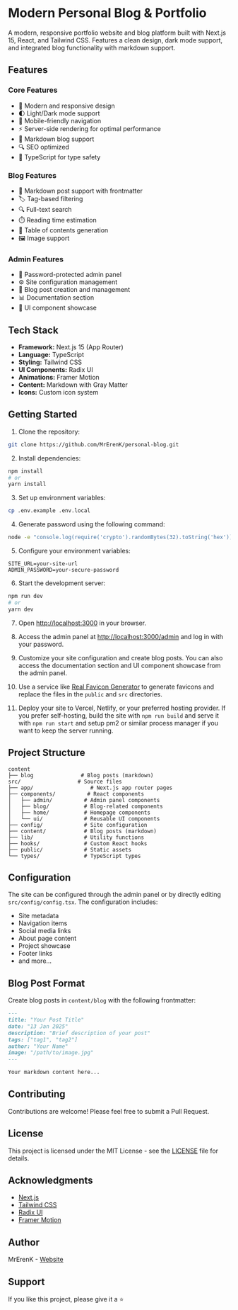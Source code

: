 # Modern Personal Blog & Portfolio

A modern, responsive portfolio website and blog platform built with Next.js 15, React, and Tailwind CSS. Features a clean design, dark mode support, and integrated blog functionality with markdown support.

## Features

### Core Features
- 🎨 Modern and responsive design
- 🌓 Light/Dark mode support
- 📱 Mobile-friendly navigation
- ⚡ Server-side rendering for optimal performance
- 📝 Markdown blog support
- 🔍 SEO optimized
- 🎯 TypeScript for type safety

### Blog Features
- 📄 Markdown post support with frontmatter
- 🏷️ Tag-based filtering
- 🔍 Full-text search
- ⏱️ Reading time estimation
- 📑 Table of contents generation
- 🖼️ Image support

### Admin Features
- 🔐 Password-protected admin panel
- ⚙️ Site configuration management
- 📝 Blog post creation and management
- 📊 Documentation section
- 🎨 UI component showcase

## Tech Stack

- **Framework:** Next.js 15 (App Router)
- **Language:** TypeScript
- **Styling:** Tailwind CSS
- **UI Components:** Radix UI
- **Animations:** Framer Motion
- **Content:** Markdown with Gray Matter
- **Icons:** Custom icon system

## Getting Started

1. Clone the repository:
```bash
git clone https://github.com/MrErenK/personal-blog.git
```

2. Install dependencies:
```bash
npm install
# or
yarn install
```

3. Set up environment variables:
```bash
cp .env.example .env.local
```

4. Generate password using the following command:
```bash
node -e "console.log(require('crypto').randomBytes(32).toString('hex'))"
```

5. Configure your environment variables:
```env
SITE_URL=your-site-url
ADMIN_PASSWORD=your-secure-password
```

6. Start the development server:
```bash
npm run dev
# or
yarn dev
```

7. Open [http://localhost:3000](http://localhost:3000) in your browser.

8. Access the admin panel at [http://localhost:3000/admin](http://localhost:3000/admin) and log in with your password.

9. Customize your site configuration and create blog posts. You can also access the documentation section and UI component showcase from the admin panel.

10. Use a service like [Real Favicon Generator](https://realfavicongenerator.net/) to generate favicons and replace the files in the `public` and `src` directories.

11. Deploy your site to Vercel, Netlify, or your preferred hosting provider. If you prefer self-hosting, build the site with `npm run build` and serve it with `npm run start` and setup pm2 or similar process manager if you want to keep the server running.

## Project Structure

```
content
├── blog               # Blog posts (markdown)
src/                  # Source files
├── app/                  # Next.js app router pages
├── components/          # React components
│   ├── admin/          # Admin panel components
│   ├── blog/           # Blog-related components
│   ├── home/           # Homepage components
│   └── ui/             # Reusable UI components
├── config/             # Site configuration
├── content/            # Blog posts (markdown)
├── lib/                # Utility functions
├── hooks/              # Custom React hooks
├── public/             # Static assets
└── types/              # TypeScript types
```

## Configuration

The site can be configured through the admin panel or by directly editing `src/config/config.tsx`. The configuration includes:

- Site metadata
- Navigation items
- Social media links
- About page content
- Project showcase
- Footer links
- and more...

## Blog Post Format

Create blog posts in `content/blog` with the following frontmatter:

```markdown
---
title: "Your Post Title"
date: "13 Jan 2025"
description: "Brief description of your post"
tags: ["tag1", "tag2"]
author: "Your Name"
image: "/path/to/image.jpg"
---

Your markdown content here...
```

## Contributing

Contributions are welcome! Please feel free to submit a Pull Request.

## License

This project is licensed under the MIT License - see the [LICENSE](LICENSE) file for details.

## Acknowledgments

- [Next.js](https://nextjs.org)
- [Tailwind CSS](https://tailwindcss.com)
- [Radix UI](https://www.radix-ui.com)
- [Framer Motion](https://www.framer.com/motion)

## Author

MrErenK - [Website](https://www.erensprojects.web.tr)

## Support

If you like this project, please give it a ⭐
